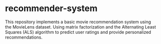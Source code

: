# recommender-system
This repository implements a basic movie recommendation system using the MovieLens dataset. Using matrix factorization and the Alternating Least Squares (ALS) algorithm to predict user ratings and provide personalized recommendations.

